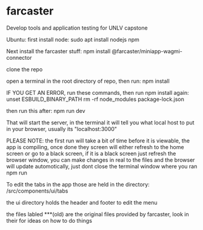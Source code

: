 # farcaster
Develop tools and application testing for UNLV capstone


Ubuntu:
first install node:
sudo apt install nodejs npm

Next install the farcaster stuff:
npm install @farcaster/miniapp-wagmi-connector

clone the repo

open a terminal in the root directory of repo, then run:
npm install


IF YOU GET AN ERROR, run these commands, then run npm install again:
unset ESBUILD_BINARY_PATH
rm -rf node_modules package-lock.json



then run this after:
npm run dev

That will start the server, in the terminal it will tell you what local host to put in your browser, usually its "localhost:3000"

PLEASE NOTE: the first run will take a bit of time before it is viewable, the app is compiling, once done they screen will either refresh to the home screen or go to a black screen,
if it is a black screen just refresh the browser window, you can make changes in real to the files and the browser will update automotically, just dont close the terminal window where
you ran npm run

To edit the tabs in the app those are held in the directory:
/src/components/ui/tabs

the ui directory holds the header and footer to edit the menu

the files labled ***(old)
are the original files provided by farcaster, look in their for ideas on how to do things
